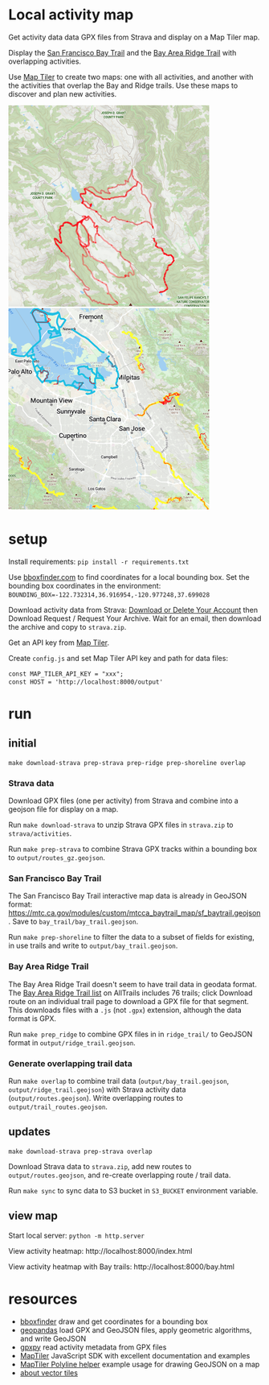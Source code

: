 # Local activity map

Get activity data data GPX files from Strava and display on a Map Tiler map.

Display the [San Francisco Bay Trail](https://mtc.ca.gov/operations/regional-trails-parks/san-francisco-bay-trail/bay-trail-interactive-map) and the [Bay Area Ridge Trail](https://ridgetrail.org/) with overlapping activities.

Use [Map Tiler](https://www.maptiler.com/) to create two maps: one with all activities, and another with
the activities that overlap the Bay and Ridge trails. Use these maps to discover and plan new activities.

<img src="activity.png" width="400" height="400"> 
<img src="overlap.png" width="400" height="400">

# setup

Install requirements: `pip install -r requirements.txt`

Use [bboxfinder.com](http://bboxfinder.com/#0.000000,0.000000,0.000000,0.000000) to find coordinates for
a local bounding box. Set the bounding box coordinates in the environment: 
`BOUNDING_BOX=-122.732314,36.916954,-120.977248,37.699028`

Download activity data from Strava: [Download or Delete Your Account](https://www.strava.com/athlete/delete_your_account) then Download Request / Request Your Archive. Wait for an email, then download the archive
and copy to `strava.zip`.

Get an API key from [Map Tiler](https://docs.maptiler.com/cloud/api/authentication-key/).

Create `config.js` and set Map Tiler API key and path for data files:

```
const MAP_TILER_API_KEY = "xxx";
const HOST = 'http://localhost:8000/output'
```

# run

## initial

```
make download-strava prep-strava prep-ridge prep-shoreline overlap
```

### Strava data

Download GPX files (one per activity) from Strava and combine into a geojson file for display on a map.

Run `make download-strava` to unzip Strava GPX files in `strava.zip` to `strava/activities`.

Run `make prep-strava` to combine Strava GPX tracks within a bounding box to `output/routes_gz.geojson`.

### San Francisco Bay Trail

The San Francisco Bay Trail interactive map data is already in GeoJSON format: https://mtc.ca.gov/modules/custom/mtcca_baytrail_map/sf_baytrail.geojson. Save to `bay_trail/bay_trail.geojson`.

Run `make prep-shoreline` to filter the data to a subset of fields for existing, in use trails and write to `output/bay_trail.geojson`.

### Bay Area Ridge Trail

The Bay Area Ridge Trail doesn't seem to have trail data in geodata format. The [Bay Area Ridge Trail list](https://www.alltrails.com/lists/bay-area-ridge-trail--23) on AllTrails includes 76 trails; click Download route on
an individual trail page to download a GPX file for that segment. This downloads files with a `.js` (not `.gpx`) extension, although the data format is GPX.

Run `make prep_ridge` to combine GPX files in in `ridge_trail/` to GeoJSON format in `output/ridge_trail.geojson`.

### Generate overlapping trail data

Run `make overlap` to combine trail data (`output/bay_trail.geojson`, `output/ridge_trail.geojson`) with
Strava activity data (`output/routes.geojson`). Write overlapping routes to `output/trail_routes.geojson`.

## updates

```
make download-strava prep-strava overlap
```

Download Strava data to `strava.zip`, add new routes to `output/routes.geojson`, and re-create overlapping
route / trail data.

Run `make sync` to sync data to S3 bucket in `S3_BUCKET` environment variable.

## view map

Start local server: `python -m http.server`

View activity heatmap: http://localhost:8000/index.html

View activity heatmap with Bay trails: http://localhost:8000/bay.html


# resources

  - [bboxfinder](http://bboxfinder.com/#51.830755,4.742883,52.256198,5.552837) draw and get coordinates for a bounding box
  - [geopandas](https://geopandas.org/en/stable/getting_started/introduction.html) load GPX and GeoJSON files, apply geometric algorithms, and write GeoJSON
  - [gpxpy](https://github.com/tkrajina/gpxpy) read activity metadata from GPX files
  - [MapTiler](https://docs.maptiler.com/sdk-js/examples/) JavaScript SDK with excellent documentation and examples
  - [MapTiler Polyline helper](https://docs.maptiler.com/sdk-js/api/helpers/#polyline) example usage for drawing GeoJSON on a map
  - [about vector tiles](https://www.maptiler.com/news/2019/02/what-are-vector-tiles-and-why-you-should-care/)
